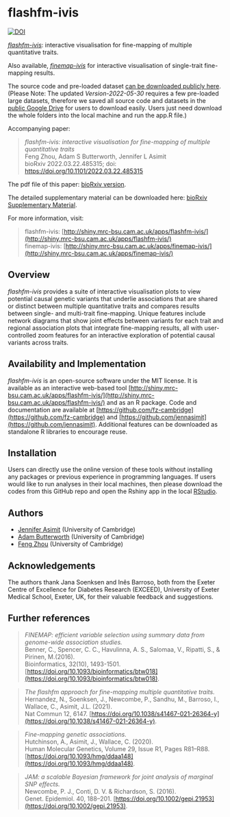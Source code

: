 # flashfm-ivis

<!-- badges: start -->
[![DOI](https://zenodo.org/badge/461200048.svg)](https://zenodo.org/badge/latestdoi/461200048)
<!-- badges: end -->

[*flashfm-ivis*](http://shiny.mrc-bsu.cam.ac.uk/apps/flashfm-ivis/): interactive visualisation for fine-mapping of multiple quantitative traits.

Also available, [*finemap-ivis*](http://shiny.mrc-bsu.cam.ac.uk/apps/finemap-ivis/) for interactive visualisation of single-trait fine-mapping results.

The source code and pre-loaded dataset [can be downloaded publicly here](https://drive.google.com/drive/folders/167XScfXLekP5UmJcmM0_YK2bp0tCKcYW). (Please Note: The updated *Version-2022-05-30* requires a few pre-loaded large datasets, therefore we saved all source code and datasets in the [public Google Drive](https://drive.google.com/drive/folders/167XScfXLekP5UmJcmM0_YK2bp0tCKcYW) for users to download easily. Users just need download the whole folders into the local machine and run the app.R file.) 

Accompanying paper:
> *flashfm-ivis: interactive visualisation for fine-mapping of multiple quantitative traits* <br />
> Feng Zhou, Adam S Butterworth, Jennifer L Asimit <br />
> bioRxiv 2022.03.22.485315; doi: https://doi.org/10.1101/2022.03.22.485315

The pdf file of this paper: [bioRxiv version](https://www.biorxiv.org/content/biorxiv/early/2022/03/25/2022.03.22.485315.full.pdf).

The detailed supplementary material can be downloaded here: [bioRxiv Supplementary Material](https://www.biorxiv.org/content/biorxiv/early/2022/03/25/2022.03.22.485315/DC1/embed/media-1.pdf).

For more information, visit:
> flashfm-ivis: [http://shiny.mrc-bsu.cam.ac.uk/apps/flashfm-ivis/](http://shiny.mrc-bsu.cam.ac.uk/apps/flashfm-ivis/)   
> finemap-ivis: [http://shiny.mrc-bsu.cam.ac.uk/apps/finemap-ivis/](http://shiny.mrc-bsu.cam.ac.uk/apps/finemap-ivis/) 

## Overview
*flashfm-ivis* provides a suite of interactive visualisation plots to view potential causal genetic variants that underlie associations that are shared or distinct between multiple quantitative traits and compares results between single- and multi-trait fine-mapping. Unique features include network diagrams that show joint effects between variants for each trait and regional association plots that integrate fine-mapping results, all with user-controlled zoom features for an interactive exploration of potential causal variants across traits.

## Availability and Implementation
*flashfm-ivis* is an open-source software under the MIT license. It is available as an interactive web-based tool [http://shiny.mrc-bsu.cam.ac.uk/apps/flashfm-ivis/](http://shiny.mrc-bsu.cam.ac.uk/apps/flashfm-ivis/) and as an R package. Code and documentation are available at [https://github.com/fz-cambridge](https://github.com/fz-cambridge) and [https://github.com/jennasimit](https://github.com/jennasimit). Additional features can be downloaded as standalone R libraries to encourage reuse. 

## Installation
Users can directly use the online version of these tools without installing any packages or previous experience in programming languages. If users would like to run analyses in their local machines, then please download the codes from this GitHub repo and open the Rshiny app in the local [RStudio](https://www.rstudio.com).

## Authors
   - [Jennifer Asimit](https://www.mrc-bsu.cam.ac.uk/people/in-alphabetical-order/a-to-g/jennifer-asimit/) (University of Cambridge)
   - [Adam Butterworth](https://www.phpc.cam.ac.uk/people/ceu-group/ceu-senior-academic-staff/adam-butterworth/) (University of Cambridge)
   - [Feng Zhou](https://www.mrc-bsu.cam.ac.uk/people/in-alphabetical-order/t-to-z/feng-zhou/) (University of Cambridge)

## Acknowledgements
The authors thank Jana Soenksen and Inês Barroso, both from the Exeter Centre of Excellence for Diabetes Research (EXCEED), University of Exeter Medical School, Exeter, UK, for their valuable feedback and suggestions.

## Further references
> *FINEMAP: efficient variable selection using summary data from genome-wide association studies.* <br />
> Benner, C., Spencer, C. C., Havulinna, A. S., Salomaa, V., Ripatti, S., & Pirinen, M.(2016). <br />
> Bioinformatics, 32(10), 1493-1501. [https://doi.org/10.1093/bioinformatics/btw018](https://doi.org/10.1093/bioinformatics/btw018).

> *The flashfm approach for fine-mapping multiple quantitative traits.* <br />
> Hernandez, N., Soenksen, J., Newcombe, P., Sandhu, M., Barroso, I., Wallace, C., Asimit, J.L. (2021).<br />
> Nat Commun 12, 6147. [https://doi.org/10.1038/s41467-021-26364-y](https://doi.org/10.1038/s41467-021-26364-y).

> *Fine-mapping genetic associations.* <br />
> Hutchinson, A., Asimit, J., Wallace, C. (2020). <br />
> Human Molecular Genetics, Volume 29, Issue R1, Pages R81–R88. [https://doi.org/10.1093/hmg/ddaa148](https://doi.org/10.1093/hmg/ddaa148).

> *JAM: a scalable Bayesian framework for joint analysis of marginal SNP effects.* <br />
> Newcombe, P. J., Conti, D. V. & Richardson, S. (2016). <br />
> Genet. Epidemiol. 40, 188–201. [https://doi.org/10.1002/gepi.21953](https://doi.org/10.1002/gepi.21953).


